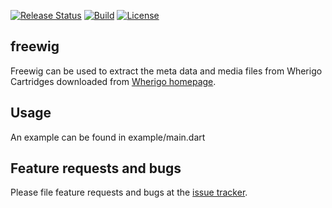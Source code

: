 [![Release Status](https://img.shields.io/pub/v/freewig.svg)][pub_dev] 
[![Build](https://github.com/mars3142/freewig/workflows/Build/badge.svg)][github] 
[![License](https://img.shields.io/badge/License-MIT-blue.svg)][license]

## freewig

Freewig can be used to extract the meta data and media files from Wherigo Cartridges downloaded from [Wherigo homepage][wherigo_hp].

## Usage

An example can be found in example/main.dart

## Feature requests and bugs

Please file feature requests and bugs at the [issue tracker][tracker].

[github]: https://github.com/mars3142/freewig
[tracker]: https://github.com/mars3142/freewig/issues
[license]: https://opensource.org/licenses/MIT
[pub_dev]: https://pub.dartlang.org/packages/freewig
[wherigo_hp]: https://www.wherigo.com/
